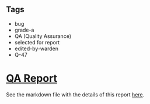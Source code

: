 ## Tags

- bug
- grade-a
- QA (Quality Assurance)
- selected for report
- edited-by-warden
- Q-47

# [QA Report](https://github.com/code-423n4/2023-03-canto-identity-findings/issues/23) 

See the markdown file with the details of this report [here](https://github.com/code-423n4/2023-03-canto-identity-findings/blob/main/data/Sathish9098-Q.md).